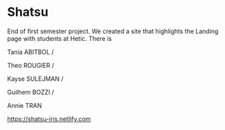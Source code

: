 # Shatsu
End of first semester project. 
We created a site that highlights the Landing page with students at Hetic.
There is 


Tania ABITBOL /

Theo ROUGIER /

Kayse SULEJMAN /

Guilhem BOZZI /

Annie TRAN

https://shatsu-iris.netlify.com
